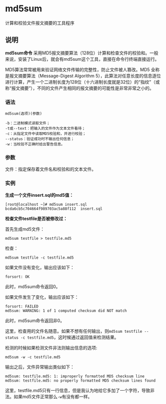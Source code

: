 md5sum
===

计算和校验文件报文摘要的工具程序

## 说明

**md5sum命令** 采用MD5报文摘要算法（128位）计算和检查文件的校验和。一般来说，安装了Linux后，就会有md5sum这个工具，直接在命令行终端直接运行。

MD5算法常常被用来验证网络文件传输的完整性，防止文件被人篡改。MD5 全称是报文摘要算法（Message-Digest Algorithm 5），此算法对任意长度的信息逐位进行计算，产生一个二进制长度为128位（十六进制长度就是32位）的“指纹”（或称“报文摘要”），不同的文件产生相同的报文摘要的可能性是非常非常之小的。

### 语法  

```
md5sum(选项)(参数)
```

  

```
-b：二进制模式读取文件；
-t或--text：把输入的文件作为文本文件看待；
-c：从指定文件中读取MD5校验和，并进行校验；
--status：验证成功时不输出任何信息；
-w：当校验不正确时给出警告信息。
```

### 参数  

文件：指定保存着文件名和校验和的文本文件。

### 实例  

 **生成一个文件insert.sql的md5值：** 

```
[root@localhost ~]# md5sum insert.sql
bcda6cb5c704664f989703ac5a88f112  insert.sql
```

 **检查文件testfile是否被修改过：** 

首先生成md5文件：

```
md5sum testfile > testfile.md5
```

检查：

```
md5sum testfile -c testfile.md5
```

如果文件没有变化，输出应该如下：

```
forsort: OK
```

此时，md5sum命令返回0。

如果文件发生了变化，输出应该如下：

```
forsort: FAILED
md5sum: WARNING: 1 of 1 computed checksum did NOT match
```

此时，md5sum命令返回非0。

这里，检查用的文件名随意。如果不想有任何输出，则`md5sum testfile --status -c testfile.md5`，这时候通过返回值来检测结果。

检测的时候如果检测文件非法则输出信息的选项:

```
md5sum -w -c testfile.md5
```

输出之后，文件异常输出类似如下：

```
md5sum: testfile.md5: 1: improperly formatted MD5 checksum line
md5sum: testfile.md5: no properly formatted MD5 checksum lines found
```

这里，testfile.md5只有一行信息，但是我认为地给它多加了一个字符，导致非法。如果md5文件正常那么`-w`有没有都一样。


